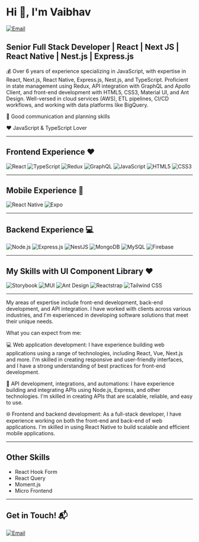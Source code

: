 # Hi 👋, I'm Vaibhav

[![Email](https://img.shields.io/badge/Email-vaibhavkotadiya143@gmail.com-red)](vaibhavkotadiya143@gmail.com)

## Senior Full Stack Developer | React | Next JS | React Native | Nest.js | Express.js

💰 Over 6 years of experience specializing in JavaScript, with expertise in React, Next.js, React Native, Express.js, Nest.js, and TypeScript. Proficient in state management using Redux, API integration with GraphQL and Apollo Client, and front-end development with HTML5, CSS3, Material UI, and Ant Design. Well-versed in cloud services (AWS), ETL pipelines, CI/CD workflows, and working with data platforms like BigQuery.

🎯 Good communication and planning skills

❤️ JavaScript & TypeScript Lover

---

## Frontend Experience ❤️

![React](https://img.shields.io/badge/-React-20232A?style=flat&logo=react)
![TypeScript](https://img.shields.io/badge/-TypeScript-007ACC?style=flat&logo=typescript&logoColor=white)
![Redux](https://img.shields.io/badge/-Redux-764ABC?style=flat&logo=redux)
![GraphQL](https://img.shields.io/badge/-GraphQL-E10098?style=flat&logo=graphql)
![JavaScript](https://img.shields.io/badge/-JavaScript-F7DF1E?style=flat&logo=javascript&logoColor=black)
![HTML5](https://img.shields.io/badge/-HTML5-E34F26?style=flat&logo=html5&logoColor=white)
![CSS3](https://img.shields.io/badge/-CSS3-1572B6?style=flat&logo=css3)

---

## Mobile Experience 📱

![React Native](https://img.shields.io/badge/-React%20Native-20232A?style=flat&logo=react)
![Expo](https://img.shields.io/badge/-Expo-000020?style=flat&logo=expo)

---

## Backend Experience 💻

![Node.js](https://img.shields.io/badge/-Node.js-339933?style=flat&logo=node.js&logoColor=black)
![Express.js](https://img.shields.io/badge/-Express.js-000000?style=flat&logo=express)
![NestJS](https://img.shields.io/badge/-NestJS-E0234E?style=flat&logo=nestjs&logoColor=white)
![MongoDB](https://img.shields.io/badge/-MongoDB-47A248?style=flat&logo=mongodb&logoColor=white)
![MySQL](https://img.shields.io/badge/-MySQL-4479A1?style=flat&logo=mysql&logoColor=white)
![Firebase](https://img.shields.io/badge/-Firebase-FFCA28?style=flat&logo=firebase&logoColor=black)

---

## My Skills with UI Component Library ❤️

![Storybook](https://img.shields.io/badge/-Storybook-FF4785?style=flat&logo=storybook&logoColor=white)
![MUI](https://img.shields.io/badge/-MUI-007FFF?style=flat&logo=mui&logoColor=white)
![Ant Design](https://img.shields.io/badge/-Ant%20Design-0170FE?style=flat&logo=ant-design)
![Reactstrap](https://img.shields.io/badge/-Reactstrap-61DAFB?style=flat&logo=react&logoColor=white)
![Tailwind CSS](https://img.shields.io/badge/-Tailwind%20CSS-38B2AC?style=flat&logo=tailwind-css&logoColor=white)

---

My areas of expertise include front-end development, back-end development, and API integration. I have worked with clients across various industries, and I'm experienced in developing software solutions that meet their unique needs.

What you can expect from me:

💻 Web application development: I have experience building web applications using a range of technologies, including React, Vue, Next.js and more. I'm skilled in creating responsive and user-friendly interfaces, and I have a strong understanding of best practices for front-end development.

🔌 API development, integrations, and automations: I have experience building and integrating APIs using Node.js, Express, and other technologies. I'm skilled in creating APIs that are scalable, reliable, and easy to use.

🌐 Frontend and backend development: As a full-stack developer, I have experience working on both the front-end and back-end of web applications. I'm skilled in using React Native to build scalable and efficient mobile applications.

---

## Other Skills

- React Hook Form
- React Query
- Moment.js
- Micro Frontend

---

## Get in Touch! 📬

[![Email](https://img.shields.io/badge/Email-vaibhavkotadiya143@gmail.com-red)](vaibhavkotadiya143@gmail.com)
